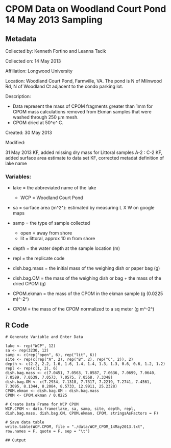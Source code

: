 # CPOM Data on Woodland Court Pond 14 May 2013 Sampling

## Metadata

Collected by: Kenneth Fortino and Leanna Tacik

Collected on: 14 May 2013

Affiliation: Longwood University

Location: Woodland Court Pond, Farmville, VA.  The pond is N of Milnwood Rd, N of Woodland Ct adjacent to the condo parking lot.

Description: 

* Data represent the mass of CPOM fragments greater than 1mm for CPOM
mass calculations removed from Ekman samples that were washed through
250 &mu;m mesh.
* CPOM dried at 50^o^ C. 


Created: 30 May 2013

Modified:

31 May 2013
KF, added missing dry mass for Littoral samples A-2 : C-2
KF, added surface area estimate to data set
KF, corrected metadat definition of lake name

### Variables:

* lake = the abbreviated name of the lake
    * WCP = Woodland Court Pond

* sa = surface area (m^2^): estimated by measuring L X W on google maps

* samp = the type of sample collected
    * open = away from shore
    * lit = littoral, approx 10 m from shore

* depth = the water depth at the sample location (m)

* repl = the replicate code

* dish.bag.mass = the initial mass of the weighing dish or paper bag (g)

* dish.bag.OM = the mass of the weighing dish or bag + the mass of the dried CPOM (g)

* CPOM.ekman = the mass of the CPOM in the ekman sample (g (0.0225 m)^-2^)

* CPOM = the mass of the CPOM normalized to a sq meter (g m^-2^)

## R Code

~~~~~~~~
# Generate Variable and Enter Data

lake <- rep("WCP", 12)
sa <- rep(3230, 12)
samp <- c(rep("open", 6), rep("lit", 6))
site <- rep(c(rep("A", 2), rep("B", 2), rep("C", 2)), 2)
depth <- c(2.2, 2.2, 1.6, 1.6, 1.4, 1.4, 1.3, 1.3, 0.6, 0.6, 1.2, 1.2)
repl <- rep(c(1, 2), 6)
dish.bag.mass <- c(7.0451, 7.0563, 7.0587, 7.0636, 7.0699, 7.0640, 7.0589, 7.0539, 7.0573, 7.0575, 7.0568, 7.3348)
dish.bag.OM <- c(7.2934, 7.1318, 7.7317, 7.2219, 7.2741, 7.4561, 7.3095, 8.1344, 8.2084, 8.5733, 12.9911, 25.2328)
CPOM.ekman <- dish.bag.OM - dish.bag.mass
CPOM <- CPOM.ekman / 0.0225

# Create Data Frame for WCP CPOM
WCP.CPOM <- data.frame(lake, sa, samp, site, depth, repl, dish.bag.mass, dish.bag.OM, CPOM.ekman, CPOM, stringsAsFactors = F)

# Save data table
write.table(WCP.CPOM, file = "./data/WCP_CPOM_14May2013.txt", row.names = F, quote = F, sep = "\t")

## Output


